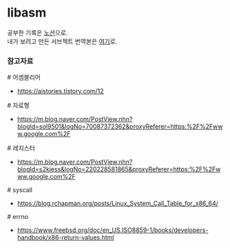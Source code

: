 # libasm

공부한 기록은 [노션](https://www.notion.so/libasm-8ba41c0c897f4988b80d4fd6c01ac370)으로.<br>
내가 보려고 만든 서브젝트 번역본은 [여기](https://github.com/moon9ua/42_seoul/blob/master/libasm/subject_kr_by_gmoon.md)로.

### 참고자료

\# 어셈블리어
* https://aistories.tistory.com/12

\# 자료형
* https://m.blog.naver.com/PostView.nhn?blogId=sol9501&logNo=70087372362&proxyReferer=https:%2F%2Fwww.google.com%2F

\# 레지스터
* https://m.blog.naver.com/PostView.nhn?blogId=s2kiess&logNo=220228581865&proxyReferer=https:%2F%2Fwww.google.com%2F

\# syscall
* https://blog.rchapman.org/posts/Linux_System_Call_Table_for_x86_64/

\# errno
* https://www.freebsd.org/doc/en_US.ISO8859-1/books/developers-handbook/x86-return-values.html
